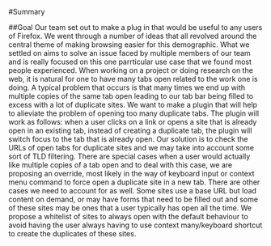 #Summary

##Goal
Our team set out to make a plug in that would be useful to any users of Firefox. We went through a number of ideas that all revolved around the central theme of making browsing easier for this demographic. What we settled on aims to solve an issue faced by multiple members of our team and is really focused on this one parrticular use case that we found most people experienced. 
When working on a project or doing research on the web, it is natural for one to have many tabs open related to the work one is doing. A typical problem that occurs is that many times we end up with multiple copies of the same tab open leading to our tab bar being filled to excess with a lot of duplicate sites. 
We want to make a plugin that will help to alieviate the problem of opening too many duplicate tabs. The plugin will work as follows: when a user clicks on a link or opens a site that is already open in an existing tab, instead of creating a duplicate tab, the plugin will switch focus to the tab that is already open. Our solution is to check the URLs of open tabs for duplicate sites and we may take into account some sort of TLD filtering. 
There are special cases when a user would actually like multiple copies of a tab open and to deal with this case, we are proposing an override, most likely in the way of keyboard input or context menu command to force open a duplicate site in a new tab. 
There are other cases we need to account for as well. Some sites use a base URL but load content on demand, or may have forms that need to be filled out and some of these sites may be ones that a user typically has open all the time. We propose a whitelist of sites to always open with the default behaviour to avoid having the user always having to use context many/keyboard shortcut to create the duplicates of these sites. 
